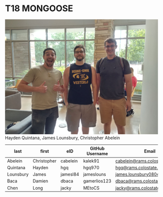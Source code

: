 # T18 MONGOOSE

![alt text](team/images/20190903_165909_HDR.jpg?)
Hayden Quintana, James Lounsbury, Christopher Abelein




| last      | first       | eID      | GitHub Username | Email                         |  
|-----------|-------------|----------|-----------------|-------------------------------|
| Abelein   | Christopher | cabelein | kalek91         | cabelein@rams.colostate.edu   |
| Quintana  | Hayden      | hgq      | hgq970          | hgq@rams.colostate.edu        |
| Lounsbury | James       | jamesl84 | jameslouns      | james.lounsbury0804@gmail.com |
| Baca      | Damien      | dbaca    | gamerlios123    | dbaca@rams.colostate.edu      |
| Chen      | Long        | jacky    | MEtoCS          | jacky@rams.colostate.edu      |   
